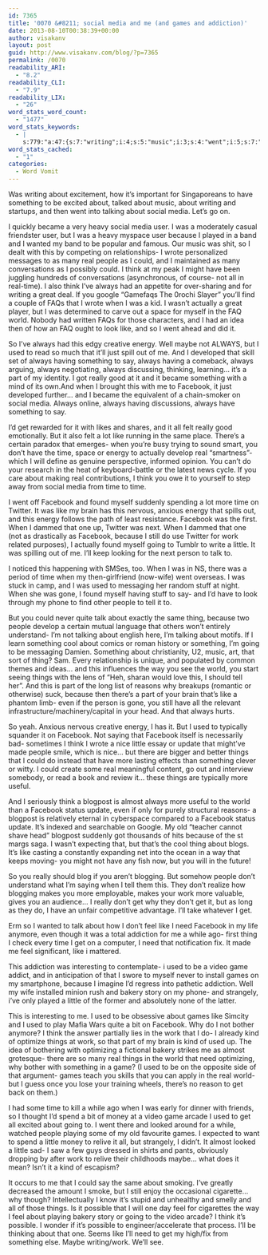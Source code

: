 ```yaml
---
id: 7365
title: '0070 &#8211; social media and me (and games and addiction)'
date: 2013-08-10T00:38:39+00:00
author: visakanv
layout: post
guid: http://www.visakanv.com/blog/?p=7365
permalink: /0070
readability_ARI:
  - "8.2"
readability_CLI:
  - "7.9"
readability_LIX:
  - "26"
word_stats_word_count:
  - "1477"
word_stats_keywords:
  - |
    s:779:"a:47:{s:7:"writing";i:4;s:5:"music";i:3;s:4:"went";i:5;s:7:"talking";i:3;s:6:"social";i:4;s:5:"media";i:4;s:6:"became";i:3;s:4:"user";i:3;s:7:"because";i:6;s:5:"wrote";i:3;s:4:"real";i:7;s:6:"people";i:6;s:5:"think";i:7;s:4:"time";i:8;s:8:"actually";i:3;s:5:"world";i:5;s:4:"like";i:9;s:6:"energy";i:5;s:5:"maybe";i:3;s:4:"used";i:9;s:4:"part";i:4;s:6:"really";i:4;s:8:"facebook";i:10;s:4:"same";i:3;s:7:"there's";i:3;s:5:"found";i:3;s:7:"twitter";i:3;s:5:"brain";i:3;s:4:"work";i:6;s:5:"going";i:4;s:6:"little";i:5;s:4:"i'll";i:4;s:4:"talk";i:3;s:4:"tell";i:3;s:5:"thing";i:4;s:6:"things";i:6;s:6:"update";i:3;s:8:"blogpost";i:3;s:4:"feel";i:4;s:4:"need";i:4;s:9:"addiction";i:3;s:5:"video";i:3;s:4:"game";i:3;s:5:"games";i:4;s:6:"bakery";i:3;s:4:"kind";i:3;s:8:"possible";i:3;}";
word_stats_cached:
  - "1"
categories:
  - Word Vomit
---
```

Was writing about excitement, how it&#8217;s important for Singaporeans to have something to be excited about, talked about music, about writing and startups, and then went into talking about social media. Let&#8217;s go on.

I quickly became a very heavy social media user. I was a moderately casual friendster user, but I was a heavy myspace user because I played in a band and I wanted my band to be popular and famous. Our music was shit, so I dealt with this by competing on relationships- I wrote personalized messages to as many real people as I could, and I maintained as many conversations as I possibly could. I think at my peak I might have been juggling hundreds of conversations (asynchronous, of course- not all in real-time). I also think I&#8217;ve always had an appetite for over-sharing and for writing a great deal. If you google &#8220;Gamefaqs The 0rochi Slayer&#8221; you&#8217;ll find a couple of FAQs that I wrote when I was a kid. I wasn&#8217;t actually a great player, but I was determined to carve out a space for myself in the FAQ world. Nobody had written FAQs for those characters, and I had an idea then of how an FAQ ought to look like, and so I went ahead and did it.

So I&#8217;ve always had this edgy creative energy. Well maybe not ALWAYS, but I used to read so much that it&#8217;ll just spill out of me. And I developed that skill set of always having something to say, always having a comeback, always arguing, always negotiating, always discussing, thinking, learning&#8230; it&#8217;s a part of my identity. I got really good at it and it became something with a mind of its own.And when I brought this with me to Facebook, it just developed further&#8230; and I became the equivalent of a chain-smoker on social media. Always online, always having discussions, always have something to say.

I&#8217;d get rewarded for it with likes and shares, and it all felt really good emotionally. But it also felt a lot like running in the same place. There&#8217;s a certain paradox that emerges- when you&#8217;re busy trying to sound smart, you don&#8217;t have the time, space or energy to actually develop real &#8220;smartness&#8221;- which I will define as genuine perspective, informed opinion. You can&#8217;t do your research in the heat of keyboard-battle or the latest news cycle. If you care about making real contributions, I think you owe it to yourself to step away from social media from time to time.

I went off Facebook and found myself suddenly spending a lot more time on Twitter. It was like my brain has this nervous, anxious energy that spills out, and this energy follows the path of least resistance. Facebook was the first. When I dammed that one up, Twitter was next. When I dammed that one (not as drastically as Facebook, because I still do use Twitter for work related purposes), I actually found myself going to Tumblr to write a little. It was spilling out of me. I&#8217;ll keep looking for the next person to talk to.

I noticed this happening with SMSes, too. When I was in NS, there was a period of time when my then-girlfriend (now-wife) went overseas. I was stuck in camp, and I was used to messaging her random stuff at night. When she was gone, I found myself having stuff to say- and I&#8217;d have to look through my phone to find other people to tell it to.

But you could never quite talk about exactly the same thing, because two people develop a certain mutual language that others won&#8217;t entirely understand- I&#8217;m not talking about english here, I&#8217;m talking about motifs. If I learn something cool about comics or roman history or something, I&#8217;m going to be messaging Damien. Something about christianity, U2, music, art, that sort of thing? Sam. Every relationship is unique, and populated by common themes and ideas&#8230; and this influences the way you see the world, you start seeing things with the lens of &#8220;Heh, sharan would love this, I should tell her&#8221;. And this is part of the long list of reasons why breakups (romantic or otherwise) suck, because then there&#8217;s a part of your brain that&#8217;s like a phantom limb- even if the person is gone, you still have all the relevant infrastructure/machinery/capital in your head. And that always hurts.

So yeah. Anxious nervous creative energy, I has it. But I used to typically squander it on Facebook. Not saying that Facebook itself is necessarily bad- sometimes I think I wrote a nice little essay or update that might&#8217;ve made people smile, which is nice&#8230; but there are bigger and better things that I could do instead that have more lasting effects than something clever or witty. I could create some real meaningful content, go out and interview somebody, or read a book and review it&#8230; these things are typically more useful.

And I seriously think a blogpost is almost always more useful to the world than a Facebook status update, even if only for purely structural reasons- a blogpost is relatively eternal in cyberspace compared to a Facebook status update. It&#8217;s indexed and searchable on Google. My old &#8220;teacher cannot shave head&#8221; blogpost suddenly got thousands of hits because of the st margs saga. I wasn&#8217;t expecting that, but that&#8217;s the cool thing about blogs. It&#8217;s like casting a constantly expanding net into the ocean in a way that keeps moving- you might not have any fish now, but you will in the future!

So you really should blog if you aren&#8217;t blogging. But somehow people don&#8217;t understand what I&#8217;m saying when I tell them this. They don&#8217;t realize how blogging makes you more employable, makes your work more valuable, gives you an audience&#8230; I really don&#8217;t get why they don&#8217;t get it, but as long as they do, I have an unfair competitive advantage. I&#8217;ll take whatever I get.

Erm so I wanted to talk about how I don&#8217;t feel like I need Facebook in my life anymore, even though it was a total addiction for me a while ago- first thing I check every time I get on a computer, I need that notification fix. It made me feel significant, like i mattered.

This addiction was interesting to contemplate- i used to be a video game addict, and in anticipation of that I swore to myself never to install games on my smartphone, because I imagine I&#8217;d regress into pathetic addiction. Well my wife installed minion rush and bakery story on my phone- and strangely, i&#8217;ve only played a little of the former and absolutely none of the latter.

This is interesting to me. I used to be obsessive about games like Simcity and I used to play Mafia Wars quite a bit on Facebook. Why do I not bother anymore? I think the answer partially lies in the work that I do- I already kind of optimize things at work, so that part of my brain is kind of used up. The idea of bothering with optimizing a fictional bakery strikes me as almost grotesque- there are so many real things in the world that need optimizing, why bother with something in a game? (I used to be on the opposite side of that argument- games teach you skills that you can apply in the real world- but I guess once you lose your training wheels, there&#8217;s no reason to get back on them.)

I had some time to kill a while ago when I was early for dinner with friends, so I thought I&#8217;d spend a bit of money at a video game arcade I used to get all excited about going to. I went there and looked around for a while, watched people playing some of my old favourite games. I expected to want to spend a little money to relive it all, but strangely, I didn&#8217;t. It almost looked a little sad- I saw a few guys dressed in shirts and pants, obviously dropping by after work to relive their childhoods maybe&#8230; what does it mean? Isn&#8217;t it a kind of escapism?

It occurs to me that I could say the same about smoking. I&#8217;ve greatly decreased the amount I smoke, but I still enjoy the occasional cigarette&#8230; why though? Intellectually I know it&#8217;s stupid and unhealthy and smelly and all of those things. Is it possible that I will one day feel for cigarettes the way I feel about playing bakery story or going to the video arcade? I think it&#8217;s possible. I wonder if it&#8217;s possible to engineer/accelerate that process. I&#8217;ll be thinking about that one. Seems like I&#8217;ll need to get my high/fix from something else. Maybe writing/work. We&#8217;ll see.